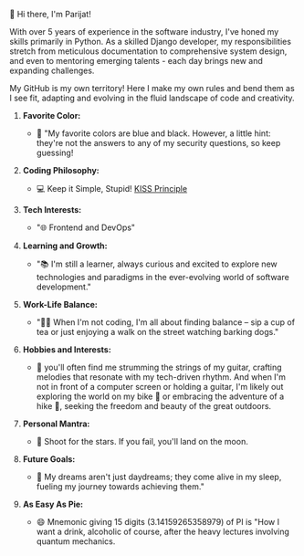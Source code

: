 👋 Hi there, I'm Parijat!

With over 5 years of experience in the software industry, I've honed my skills primarily in Python. As a skilled Django developer, my responsibilities stretch from meticulous documentation to comprehensive system design, and even to mentoring emerging talents - each day brings new and expanding challenges.

My GitHub is my own territory! Here I make my own rules and bend them as I see fit, adapting and evolving in the fluid landscape of code and creativity.

1. **Favorite Color:**
   - 🎨 "My favorite colors are blue and black. However, a little hint: they're not the answers to any of my security questions, so keep guessing!

2. **Coding Philosophy:**
   - 💻 Keep it Simple, Stupid! [KISS Principle](https://en.wikipedia.org/wiki/KISS_principle)

3. **Tech Interests:**
   - "🌐 Frontend and DevOps"

4. **Learning and Growth:**
   - "📚 I'm still a learner, always curious and excited to explore new technologies and paradigms in the ever-evolving world of software development."

5. **Work-Life Balance:**
   - "🧘‍♂️ When I'm not coding, I'm all about finding balance – sip a cup of tea or just enjoying a walk on the street watching barking dogs."

6. **Hobbies and Interests:**
   - 🎸 you'll often find me strumming the strings of my guitar, crafting melodies that resonate with my tech-driven rhythm. And when I'm not in front of a computer screen or holding a guitar, I'm likely out exploring the world on my bike 🚴 or embracing the adventure of a hike 🥾, seeking the freedom and beauty of the great outdoors.

7. **Personal Mantra:**
   - 🌟 Shoot for the stars. If you fail, you'll land on the moon.

8. **Future Goals:**
   - 🚀 My dreams aren't just daydreams; they come alive in my sleep, fueling my journey towards achieving them."

9. **As Easy As Pie:**
    - 😄 Mnemonic giving 15 digits (3.14159265358979) of PI is "How I want a drink, alcoholic of course, after the heavy lectures involving quantum mechanics.
    
